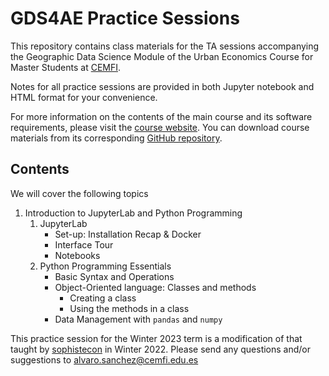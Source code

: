 # GDS4AE Practice Sessions

This repository contains class materials for the TA sessions accompanying the Geographic Data Science Module of the Urban Economics Course for Master Students at [CEMFI](https://www.cemfi.es/index.asp).

Notes for all practice sessions are provided in both Jupyter notebook and HTML format for your convenience. 

For more information on the contents of the main course and its software requirements, please visit the [course website](https://darribas.org/gds4ae/content/pages/home.html). You can download course materials from its corresponding [GitHub repository](https://github.com/darribas/gds4ae).

## Contents
We will cover the following topics

1. Introduction to JupyterLab and Python Programming
    1. JupyterLab
        - Set-up: Installation Recap & Docker
        - Interface Tour
        - Notebooks
    2. Python Programming Essentials
        - Basic Syntax and Operations
        - Object-Oriented language: Classes and methods
            - Creating a class
            - Using the methods in a class
        - Data Management with `pandas` and `numpy`

This practice session for the Winter 2023 term is a modification of that taught by [sophistecon](https://github.com/sophistecon) in Winter 2022. 
Please send any questions and/or suggestions to alvaro.sanchez@cemfi.edu.es
